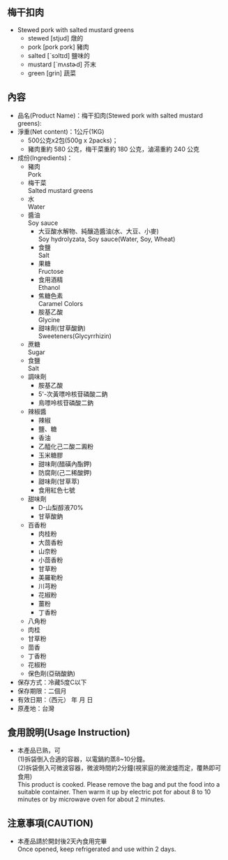## 梅干扣肉
- Stewed pork with salted mustard greens
  - stewed [stjud] 燉的
  - pork [pork pɔrk] 豬肉
  - salted [ˋsɔltɪd] 鹽味的
  - mustard [ˋmʌstɚd] 芥末
  - green [grin] 蔬菜

## 內容
- 品名(Product Name)：梅干扣肉(Stewed pork with salted mustard greens): 
- 淨重(Net content)：1公斤(1KG)
  - 500公克x2包(500g x 2packs)；
  - 豬肉重約 580 公克，梅干菜重約 180 公克，滷湯重約 240 公克
- 成份(Ingredients)：
  - 豬肉
    <br>Pork
  - 梅干菜
    <br>Salted mustard greens
  - 水
    <br>Water
  - 醬油
    <br>Soy sauce
    - 大豆酸水解物、純釀造醬油(水、大豆、小麥)
      <br>Soy hydrolyzata, Soy sauce(Water, Soy, Wheat)
    - 食鹽
      <br>Salt
    - 果糖
      <br>Fructose
    - 食用酒精
      <br>Ethanol
    - 焦糖色素
      <br>Caramel Colors
    - 胺基乙酸
      <br>Glycine
    - 甜味劑(甘草酸鈉)
      <br>Sweeteners(Glycyrrhizin)
  - 蔗糖
    <br>Sugar
  - 食鹽
    <br>Salt
  - 調味劑
    - 胺基乙酸
    - 5'-次黃嘌呤核苷磷酸二鈉
    - 鳥嘌呤核苷磷酸二鈉
  - 辣椒醬
    - 辣椒
    - 鹽、糖
    - 香油
    - 乙醯化己二酸二澱粉
    - 玉米糖膠
    - 甜味劑(醋磺內酯鉀)
    - 防腐劑(己二稀酸鉀)
    - 甜味劑(甘草萃)
    - 食用紅色七號
  - 甜味劑
    - D-山梨醇液70%
    - 甘草酸鈉
  - 百香粉
    - 肉桂粉
    - 大茴香粉
    - 山奈粉
    - 小茴香粉
    - 甘草粉
    - 美羅勒粉
    - 川芎粉
    - 花椒粉
    - 薑粉
    - 丁香粉
  - 八角粉
  - 肉桂
  - 甘草粉
  - 茴香
  - 丁香粉
  - 花椒粉
  - 保色劑(亞硝酸鈉)
- 保存方式：冷藏5度C以下
- 保存期限：二個月
- 有效日期：（西元） 年 月 日
- 原產地：台灣

## 食用說明(Usage Instruction)
- 本產品已熟，可
  <br>(1)拆袋倒入合適的容器，以電鍋約蒸8~10分鐘。
  <br>(2)拆袋倒入可微波容器，微波時間約2分鐘(視家庭的微波爐而定，覆熱即可食用)
  <br>This product is cooked. Please remove the bag and put the food into a suitable container. Then warm it up by electric pot for about 8 to 10 minutes or by microwave oven for about 2 minutes.

## 注意事項(CAUTION)
- 本產品請於開封後2天內食用完畢
  <br>Once opened, keep refrigerated and use within 2 days.
